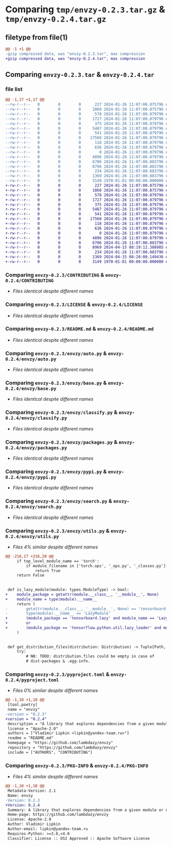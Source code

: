 # Comparing `tmp/envzy-0.2.3.tar.gz` & `tmp/envzy-0.2.4.tar.gz`

## filetype from file(1)

```diff
@@ -1 +1 @@
-gzip compressed data, was "envzy-0.2.3.tar", max compression
+gzip compressed data, was "envzy-0.2.4.tar", max compression
```

## Comparing `envzy-0.2.3.tar` & `envzy-0.2.4.tar`

### file list

```diff
@@ -1,17 +1,17 @@
--rw-r--r--   0        0        0      227 2024-01-26 11:07:00.875796 envzy-0.2.3/AUTHORS
--rw-r--r--   0        0        0     1868 2024-01-26 11:07:00.875796 envzy-0.2.3/CONTRIBUTING
--rw-r--r--   0        0        0      578 2024-01-26 11:07:00.879796 envzy-0.2.3/LICENSE
--rw-r--r--   0        0        0     1727 2024-01-26 11:07:00.879796 envzy-0.2.3/README.md
--rw-r--r--   0        0        0      375 2024-01-26 11:07:00.879796 envzy-0.2.3/envzy/__init__.py
--rw-r--r--   0        0        0     5487 2024-01-26 11:07:00.879796 envzy-0.2.3/envzy/auto.py
--rw-r--r--   0        0        0      541 2024-01-26 11:07:00.879796 envzy-0.2.3/envzy/base.py
--rw-r--r--   0        0        0    17568 2024-01-26 11:07:00.879796 envzy-0.2.3/envzy/classify.py
--rw-r--r--   0        0        0      118 2024-01-26 11:07:00.879796 envzy-0.2.3/envzy/exceptions.py
--rw-r--r--   0        0        0      636 2024-01-26 11:07:00.879796 envzy-0.2.3/envzy/packages.py
--rw-r--r--   0        0        0        0 2024-01-26 11:07:00.879796 envzy-0.2.3/envzy/py.typed
--rw-r--r--   0        0        0     4896 2024-01-26 11:07:00.879796 envzy-0.2.3/envzy/pypi.py
--rw-r--r--   0        0        0     6706 2024-01-26 11:07:00.883796 envzy-0.2.3/envzy/search.py
--rw-r--r--   0        0        0     8796 2024-01-26 11:07:00.883796 envzy-0.2.3/envzy/utils.py
--rw-r--r--   0        0        0      234 2024-01-26 11:07:00.883796 envzy-0.2.3/envzy/version.py
--rw-r--r--   0        0        0     1369 2024-01-26 11:07:00.883796 envzy-0.2.3/pyproject.toml
--rw-r--r--   0        0        0     3149 1970-01-01 00:00:00.000000 envzy-0.2.3/PKG-INFO
+-rw-r--r--   0        0        0      227 2024-01-26 11:07:00.875796 envzy-0.2.4/AUTHORS
+-rw-r--r--   0        0        0     1868 2024-01-26 11:07:00.875796 envzy-0.2.4/CONTRIBUTING
+-rw-r--r--   0        0        0      578 2024-01-26 11:07:00.879796 envzy-0.2.4/LICENSE
+-rw-r--r--   0        0        0     1727 2024-01-26 11:07:00.879796 envzy-0.2.4/README.md
+-rw-r--r--   0        0        0      375 2024-01-26 11:07:00.879796 envzy-0.2.4/envzy/__init__.py
+-rw-r--r--   0        0        0     5487 2024-01-26 11:07:00.879796 envzy-0.2.4/envzy/auto.py
+-rw-r--r--   0        0        0      541 2024-01-26 11:07:00.879796 envzy-0.2.4/envzy/base.py
+-rw-r--r--   0        0        0    17568 2024-01-26 11:07:00.879796 envzy-0.2.4/envzy/classify.py
+-rw-r--r--   0        0        0      118 2024-01-26 11:07:00.879796 envzy-0.2.4/envzy/exceptions.py
+-rw-r--r--   0        0        0      636 2024-01-26 11:07:00.879796 envzy-0.2.4/envzy/packages.py
+-rw-r--r--   0        0        0        0 2024-01-26 11:07:00.879796 envzy-0.2.4/envzy/py.typed
+-rw-r--r--   0        0        0     4896 2024-01-26 11:07:00.879796 envzy-0.2.4/envzy/pypi.py
+-rw-r--r--   0        0        0     6706 2024-01-26 11:07:00.883796 envzy-0.2.4/envzy/search.py
+-rw-r--r--   0        0        0     8969 2024-04-15 08:19:12.388985 envzy-0.2.4/envzy/utils.py
+-rw-r--r--   0        0        0      234 2024-01-26 11:07:00.883796 envzy-0.2.4/envzy/version.py
+-rw-r--r--   0        0        0     1369 2024-04-15 08:20:00.149436 envzy-0.2.4/pyproject.toml
+-rw-r--r--   0        0        0     3149 1970-01-01 00:00:00.000000 envzy-0.2.4/PKG-INFO
```

### Comparing `envzy-0.2.3/CONTRIBUTING` & `envzy-0.2.4/CONTRIBUTING`

 * *Files identical despite different names*

### Comparing `envzy-0.2.3/LICENSE` & `envzy-0.2.4/LICENSE`

 * *Files identical despite different names*

### Comparing `envzy-0.2.3/README.md` & `envzy-0.2.4/README.md`

 * *Files identical despite different names*

### Comparing `envzy-0.2.3/envzy/auto.py` & `envzy-0.2.4/envzy/auto.py`

 * *Files identical despite different names*

### Comparing `envzy-0.2.3/envzy/base.py` & `envzy-0.2.4/envzy/base.py`

 * *Files identical despite different names*

### Comparing `envzy-0.2.3/envzy/classify.py` & `envzy-0.2.4/envzy/classify.py`

 * *Files identical despite different names*

### Comparing `envzy-0.2.3/envzy/packages.py` & `envzy-0.2.4/envzy/packages.py`

 * *Files identical despite different names*

### Comparing `envzy-0.2.3/envzy/pypi.py` & `envzy-0.2.4/envzy/pypi.py`

 * *Files identical despite different names*

### Comparing `envzy-0.2.3/envzy/search.py` & `envzy-0.2.4/envzy/search.py`

 * *Files identical despite different names*

### Comparing `envzy-0.2.3/envzy/utils.py` & `envzy-0.2.4/envzy/utils.py`

 * *Files 4% similar despite different names*

```diff
@@ -216,17 +216,20 @@
     if top_level_module_name == 'torch':
         if module_filename in ['torch.ops', '_ops.py', '_classes.py']:
             return True
     return False
 
 
 def is_lazy_module(module: types.ModuleType) -> bool:
+    module_package = getattr(module.__class__, '__module__', None)
+    module_name = type(module).__name__
     return (
-        getattr(module.__class__, '__module__', None) == 'tensorboard.lazy' and
-        type(module).__name__ == 'LazyModule'
+        (module_package == 'tensorboard.lazy' and module_name == 'LazyModule')
+        or
+        (module_package == 'tensorflow.python.util.lazy_loader' and module_name == 'KerasLazyLoader')
     )
 
 
 def get_distribution_files(distribution: Distribution) -> Tuple[Path, ...]:
     try:
         # NB: TODO: distribution.files could be empty in case of
         # dist-packages & .egg-info.
```

### Comparing `envzy-0.2.3/pyproject.toml` & `envzy-0.2.4/pyproject.toml`

 * *Files 0% similar despite different names*

```diff
@@ -1,10 +1,10 @@
 [tool.poetry]
 name = "envzy"
-version = "0.2.3"
+version = "0.2.4"
 description = "A library that explores dependencies from a given module or namespace in a local Python environment, then classifies these dependencies."
 license = "Apache-2.0"
 authors = ["Vladimir Lipkin <lipkin@yandex-team.ru>"]
 readme = "README.md"
 homepage = "https://github.com/lambdazy/envzy"
 repository = "https://github.com/lambdazy/envzy"
 include = ["AUTHORS", "CONTRIBUTING"]
```

### Comparing `envzy-0.2.3/PKG-INFO` & `envzy-0.2.4/PKG-INFO`

 * *Files 4% similar despite different names*

```diff
@@ -1,10 +1,10 @@
 Metadata-Version: 2.1
 Name: envzy
-Version: 0.2.3
+Version: 0.2.4
 Summary: A library that explores dependencies from a given module or namespace in a local Python environment, then classifies these dependencies.
 Home-page: https://github.com/lambdazy/envzy
 License: Apache-2.0
 Author: Vladimir Lipkin
 Author-email: lipkin@yandex-team.ru
 Requires-Python: >=3.8,<4.0
 Classifier: License :: OSI Approved :: Apache Software License
```

